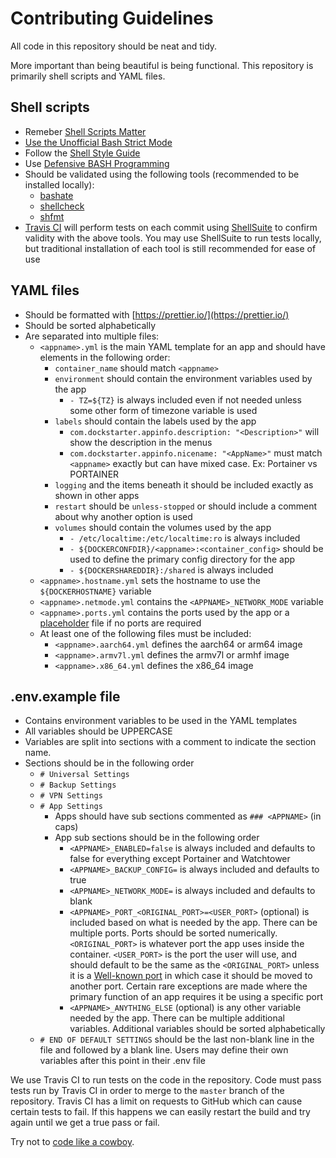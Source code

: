# Contributing Guidelines

All code in this repository should be neat and tidy.

More important than being beautiful is being functional. This repository is primarily shell scripts and YAML files.

## Shell scripts

- Remeber [Shell Scripts Matter](https://dev.to/thiht/shell-scripts-matter)
- [Use the Unofficial Bash Strict Mode](http://redsymbol.net/articles/unofficial-bash-strict-mode/)
- Follow the [Shell Style Guide](https://google.github.io/styleguide/shell.xml)
- Use [Defensive BASH Programming](https://web.archive.org/web/20180917174959/http://www.kfirlavi.com/blog/2012/11/14/defensive-bash-programming/)
- Should be validated using the following tools (recommended to be installed locally):
  - [bashate](https://github.com/openstack-dev/bashate)
  - [shellcheck](https://github.com/koalaman/shellcheck)
  - [shfmt](https://github.com/mvdan/sh)
- [Travis CI](https://travis-ci.com/GhostWriters/DockSTARTer) will perform tests on each commit using [ShellSuite](https://github.com/nemchik/ShellSuite) to confirm validity with the above tools. You may use ShellSuite to run tests locally, but traditional installation of each tool is still recommended for ease of use

## YAML files

- Should be formatted with [https://prettier.io/](https://prettier.io/)
- Should be sorted alphabetically
- Are separated into multiple files:
  - `<appname>.yml` is the main YAML template for an app and should have elements in the following order:
    - `container_name` should match `<appname>`
    - `environment` should contain the environment variables used by the app
      - `- TZ=${TZ}` is always included even if not needed unless some other form of timezone variable is used
    - `labels` should contain the labels used by the app
      - `com.dockstarter.appinfo.description: "<Description>"` will show the description in the menus
      - `com.dockstarter.appinfo.nicename: "<AppName>"` must match `<appname>` exactly but can have mixed case. Ex: Portainer vs PORTAINER
    - `logging` and the items beneath it should be included exactly as shown in other apps
    - `restart` should be `unless-stopped` or should include a comment about why another option is used
    - `volumes` should contain the volumes used by the app
      - `- /etc/localtime:/etc/localtime:ro` is always included
      - `- ${DOCKERCONFDIR}/<appname>:<container_config>` should be used to define the primary config directory for the app
      - `- ${DOCKERSHAREDDIR}:/shared` is always included
  - `<appname>.hostname.yml` sets the hostname to use the `${DOCKERHOSTNAME}` variable
  - `<appname>.netmode.yml` contains the `<APPNAME>_NETWORK_MODE` variable
  - `<appname>.ports.yml` contains the ports used by the app or a [placeholder](https://github.com/GhostWriters/DockSTARTer/blob/master/compose/.reqs/r1.yml) file if no ports are required
  - At least one of the following files must be included:
    - `<appname>.aarch64.yml` defines the aarch64 or arm64 image
    - `<appname>.armv7l.yml` defines the armv7l or armhf image
    - `<appname>.x86_64.yml` defines the x86_64 image

## .env.example file

- Contains environment variables to be used in the YAML templates
- All variables should be UPPERCASE
- Variables are split into sections with a comment to indicate the section name.
- Sections should be in the following order
  - `# Universal Settings`
  - `# Backup Settings`
  - `# VPN Settings`
  - `# App Settings`
    - Apps should have sub sections commented as `### <APPNAME>` (in caps)
    - App sub sections should be in the following order
      - `<APPNAME>_ENABLED=false` is always included and defaults to false for everything except Portainer and Watchtower
      - `<APPNAME>_BACKUP_CONFIG=` is always included and defaults to true
      - `<APPNAME>_NETWORK_MODE=` is always included and defaults to blank
      - `<APPNAME>_PORT_<ORIGINAL_PORT>=<USER_PORT>` (optional) is included based on what is needed by the app. There can be multiple ports. Ports should be sorted numerically. `<ORIGINAL_PORT>` is whatever port the app uses inside the container. `<USER_PORT>` is the port the user will use, and should default to be the same as the `<ORIGINAL_PORT>` unless it is a [Well-known port](https://en.wikipedia.org/wiki/List_of_TCP_and_UDP_port_numbers#Well-known_ports) in which case it should be moved to another port. Certain rare exceptions are made where the primary function of an app requires it be using a specific port
      - `<APPNAME>_ANYTHING_ELSE` (optional) is any other variable needed by the app. There can be multiple additional variables. Additional variables should be sorted alphabetically
  - `# END OF DEFAULT SETTINGS` should be the last non-blank line in the file and followed by a blank line. Users may define their own variables after this point in their .env file

We use Travis CI to run tests on the code in the repository. Code must pass tests run by Travis CI in order to merge to the `master` branch of the repository. Travis CI has a limit on requests to GitHub which can cause certain tests to fail. If this happens we can easily restart the build and try again until we get a true pass or fail.

Try not to [code like a cowboy](https://en.wikipedia.org/wiki/Cowboy_coding).
